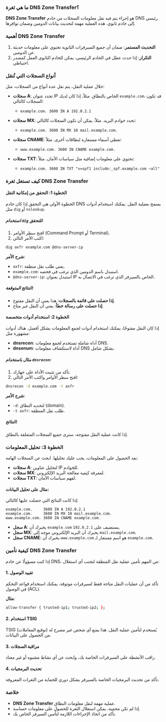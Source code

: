 
### ما هي ثغرة DNS Zone Transfer؟

**DNS Zone Transfer** هو إجراء يتم فيه نقل معلومات السجلات من خادم DNS رئيسي إلى خادم ثانوي. هذه العملية مهمة لتحديث بيانات الدومين وضمان توافرها.

### أهمية DNS Zone Transfer

1. **التحديث المستمر**: ضمان أن جميع السيرفرات الثانوية تحتوي على معلومات حديثة عن الدومين.
2. **التكرار**: إذا حدث عطل في الخادم الرئيسي، يمكن للخادم الثانوي العمل كمصدر احتياطي.

### أنواع السجلات التي تُنقل

خلال عملية النقل، يتم نقل عدة أنواع من السجلات، مثل:

- **سجلات A**: تحدد عنوان IP الخاص بالنطاق. مثلاً، إذا كان لديك `example.com`، قد تكون السجلات كالتالي:
  - `example.com. 3600 IN A 192.0.2.1`

- **سجلات MX**: تحدد خوادم البريد. مثلاً، يمكن أن تكون السجلات كالتالي:
  - `example.com. 3600 IN MX 10 mail.example.com.`

- **سجلات CNAME**: تعطي أسماء مستعارة لنطاقات أخرى. مثلاً:
  - `www.example.com. 3600 IN CNAME example.com.`

- **سجلات TXT**: تحتوي على معلومات إضافية مثل سياسات الأمان. مثلاً:
  - `example.com. 3600 IN TXT "v=spf1 include:_spf.example.com ~all"`

### كيف تستغل ثغرة DNS Zone Transfer

#### الخطوة 1: التحقق من إمكانية النقل

الخطوة الأولى هي التحقق إذا كان خادم DNS يسمح بعملية النقل. يمكنك استخدام أدوات مثل `dig` أو `nslookup`.

##### استخدام `dig` للتحقق:

1. افتح سطر الأوامر (Command Prompt أو Terminal).
2. اكتب الأمر التالي:

```bash
dig axfr example.com @dns-server-ip
```

**شرح الأمر**:
- `axfr`: يعني طلب نقل منطقة.
- `example.com`: استبدل باسم الدومين الذي ترغب في فحصه.
- `@dns-server-ip`: استبدل بعنوان IP الخاص بالسيرفر الذي ترغب في الاتصال به.

##### النتائج المتوقعة:

- **إذا حصلت على قائمة بالسجلات**: هذا يعني أن النقل مفتوح.
- **إذا حصلت على رسالة خطأ**: يعني أن النقل غير متاح.

#### الخطوة 2: استخدام أدوات متخصصة

إذا كان النقل مفتوحًا، يمكنك استخدام أدوات لجمع المعلومات بشكل أفضل. هناك أدوات مشهورة مثل:

- **dnsrecon**: أداة شاملة تستخدم لجمع معلومات DNS.
- **dnsenum**: أداة لاستكشاف معلومات DNS بشكل شامل.

##### مثال باستخدام `dnsrecon`:

1. تأكد من تثبيت الأداة على جهازك.
2. افتح سطر الأوامر واكتب الأمر التالي:

```bash
dnsrecon -d example.com -t axfr
```

**شرح الأمر**:
- `-d`: لتحديد النطاق (domain).
- `-t axfr`: طلب نقل المنطقة.

##### النتائج:

إذا كانت عملية النقل مفتوحة، سترى جميع السجلات المتعلقة بالنطاق.

### الخطوة 3: تحليل المعلومات

بعد الحصول على المعلومات، يجب عليك تحليلها. ابحث عن السجلات الهامة:

- **سجلات A**: لتحليل عناوين IP للخوادم.
- **سجلات MX**: لمعرفة كيفية معالجة البريد الإلكتروني.
- **سجلات TXT**: لفهم سياسات الأمان.

#### مثال على تحليل البيانات:

إذا كانت النتائج التي حصلت عليها كالتالي:

```
example.com.     3600 IN A 192.0.2.1
example.com.     3600 IN MX 10 mail.example.com.
www.example.com. 3600 IN CNAME example.com.
```

- **سجل A**: يخبرك أن `example.com` يستضيف على `192.0.2.1`.
- **سجل MX**: يخبرك أن البريد الإلكتروني موجه إلى `mail.example.com`.
- **سجل CNAME**: يخبرك أن `www.example.com` هو اسم مستعار لـ `example.com`.

### كيفية تأمين DNS Zone Transfer

إذا كنت مسؤولًا عن خادم DNS، من المهم تأمين عملية نقل المنطقة لتجنب أي استغلال:

#### 1. تقييد الوصول

تأكد من أن عمليات النقل متاحة فقط لسيرفرات موثوقة. يمكنك استخدام قواعد التحكم في الوصول (ACL).

**مثال**:
```bash
allow-transfer { trusted-ip1; trusted-ip2; };
```

#### 2. استخدام TSIG

TSIG (توقيع المعاملات) يُستخدم لتأمين عملية النقل. هذا يمنع أي شخص غير مصرح له من الحصول على البيانات.

#### 3. مراقبة السجلات

راقب الأنشطة على السيرفرات الخاصة بك، وابحث عن أي نشاط مشبوه أو غير معتاد.

#### 4. تحديث البرمجيات

تأكد من تحديث البرمجيات الخاصة بالسيرفر بشكل دوري للحماية من الثغرات المعروفة.

### خلاصة

- **DNS Zone Transfer** عملية مهمة لنقل معلومات النطاق.
- إذا لم تكن محمية، يمكن استغلال الثغرة للحصول على معلومات حساسة.
- تأكد من اتخاذ الإجراءات اللازمة لتأمين السيرفر الخاص بك.

